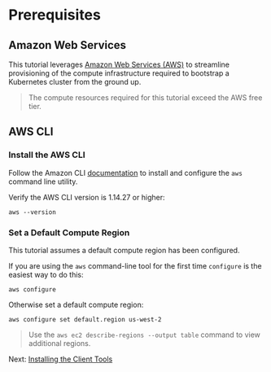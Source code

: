 # Prerequisites

## Amazon Web Services

This tutorial leverages [Amazon Web Services (AWS)](https://aws.amazon.com/) to streamline provisioning of the compute infrastructure required to bootstrap a Kubernetes cluster from the ground up.

> The compute resources required for this tutorial exceed the AWS free tier.

## AWS CLI

### Install the AWS CLI

Follow the Amazon CLI [documentation](https://aws.amazon.com/cli/) to install and configure the `aws` command line utility.

Verify the AWS CLI version is 1.14.27 or higher:

```
aws --version
```

### Set a Default Compute Region 

This tutorial assumes a default compute region has been configured.

If you are using the `aws` command-line tool for the first time `configure` is the easiest way to do this:

```
aws configure
```

Otherwise set a default compute region:

```
aws configure set default.region us-west-2
```

> Use the `aws ec2 describe-regions --output table` command to view additional regions.

Next: [Installing the Client Tools](02-client-tools.md)
